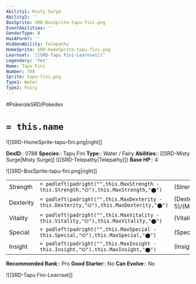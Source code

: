 ```yaml
---
Ability1: Misty Surge
Ability2: ''
BoxSprite: SRD-BoxSprite-tapu-fini.png
EventAbilities: ''
GenderType: N
HasAForm?: ''
HiddenAbility: Telepathy
HomeSprite: SRD-HomeSprite-tapu-fini.png
Learnset: '[[SRD-Tapu Fini-Learnset]]'
Legendary: 'Yes'
Name: Tapu Fini
Number: 788
Sprite: tapu-fini.png
Type1: Water
Type2: Fairy
---
```


#PokeroleSRD/Pokedex

# `= this.name`

![[SRD-HomeSprite-tapu-fini.png|right]]

**DexID**:: 0788
**Species**:: Tapu Fini
**Type**:: Water / Fairy
**Abilities**:: [[SRD-Misty Surge|Misty Surge]] ([[SRD-Telepathy|Telepathy]])
**Base HP**:: 4

![[SRD-BoxSprite-tapu-fini.png|right]]

|           |                                                                                        |                                          |
| --------- | -------------------------------------------------------------------------------------- | ---------------------------------------- |
| Strength  | `= padleft(padright("",this.MaxStrength - this.Strength,"⭘"),this.MaxStrength,"⬤")`    | (Strength::5)/(MaxStrength::5)   |
| Dexterity | `= padleft(padright("",this.MaxDexterity - this.Dexterity,"⭘"),this.MaxDexterity,"⬤")` | (Dexterity:: 5)/(MaxDexterity::5) |
| Vitality  | `= padleft(padright("",this.MaxVitality - this.Vitality,"⭘"),this.MaxVitality,"⬤")`    | (Vitality::6)/(MaxVitality::6)   |
| Special   | `= padleft(padright("",this.MaxSpecial - this.Special,"⭘"),this.MaxSpecial,"⬤")`       | (Special::6)/(MaxSpecial::6)     |
| Insight   | `= padleft(padright("",this.MaxInsight - this.Insight,"⭘"),this.MaxInsight,"⬤")`       | (Insight::7)/(MaxInsight::7)     |

**Recommended Rank**:: Pro
**Good Starter**:: No
**Can Evolve**:: No

![[SRD-Tapu Fini-Learnset]]